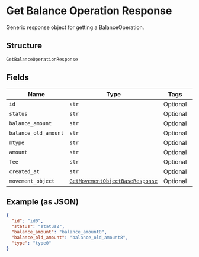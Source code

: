 
# Get Balance Operation Response

Generic response object for getting a BalanceOperation.

## Structure

`GetBalanceOperationResponse`

## Fields

| Name | Type | Tags | Description |
|  --- | --- | --- | --- |
| `id` | `str` | Optional | - |
| `status` | `str` | Optional | - |
| `balance_amount` | `str` | Optional | - |
| `balance_old_amount` | `str` | Optional | - |
| `mtype` | `str` | Optional | - |
| `amount` | `str` | Optional | - |
| `fee` | `str` | Optional | - |
| `created_at` | `str` | Optional | - |
| `movement_object` | [`GetMovementObjectBaseResponse`](../../doc/models/get-movement-object-base-response.md) | Optional | - |

## Example (as JSON)

```json
{
  "id": "id0",
  "status": "status2",
  "balance_amount": "balance_amount0",
  "balance_old_amount": "balance_old_amount8",
  "type": "type0"
}
```


